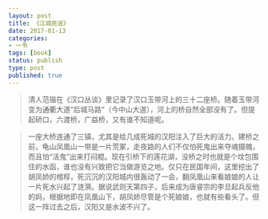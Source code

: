 ```yaml
---
layout: post
title: 《江城民谣》
date: 2017-01-13
categories:
- 一书
tags: [book]
status: publish
type: post
published: true
---
```


>清人范锴在《汉口丛谈》里记录了汉口玉带河上的三十二座桥。随着玉带河变为通衢大道“后城马路”（今中山大道），河上的桥自然全部没有了。但提起硚口，六渡桥，广益桥，又有谁不知道呢。

>一座大桥连通了三镇，尤其是给几成死城的汉阳注入了巨大的活力。建桥之前，龟山凤凰山一带是一片荒冢，走夜路的人们不仅怕死鬼出来夺魂摄魄，而且怕“活鬼”出来打闷棍。现在引桥下的莲花湖，没桥之时也就是个坟包围住的水函，谁也没有兴致把它当做游览之地。仅只在民国年间，这里挖出了胡凤娇的棺椁，死沉沉的汉阳城内很轰动了一会，翻凤凰山来看娘娘的人让一片死水兴起了涟漪。据说武则天第四子，后来成为唐睿宗的李旦起兵反他的妈，根据地即在凤凰山下，胡凤娇尽管是个死娘娘，也就有些看头了。但这一阵过去之后，汉阳又是水波不兴了。











